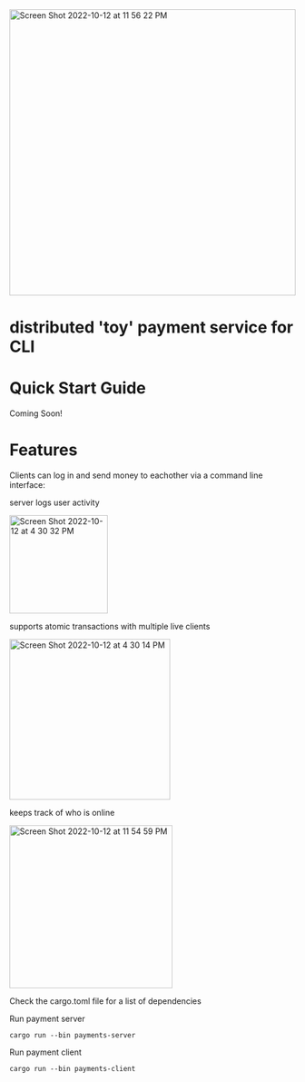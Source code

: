 
<img width="504" alt="Screen Shot 2022-10-12 at 11 56 22 PM" src="https://user-images.githubusercontent.com/19520861/195523959-6df52f6f-30f9-42c3-898f-5f9a65235975.png">

# distributed 'toy' payment service for CLI

# Quick Start Guide
Coming Soon!

# Features
Clients can log in and send money to eachother via a command line interface:

server logs user activity

<img width="173" alt="Screen Shot 2022-10-12 at 4 30 32 PM" src="https://user-images.githubusercontent.com/19520861/195466769-061facdd-c61f-4832-87dd-90d111adc90a.png">

supports atomic transactions with multiple live clients

<img width="283" alt="Screen Shot 2022-10-12 at 4 30 14 PM" src="https://user-images.githubusercontent.com/19520861/195466864-7720d2e0-cf5d-4c67-9423-62f53185aed0.png">

keeps track of who is online

<img width="287" alt="Screen Shot 2022-10-12 at 11 54 59 PM" src="https://user-images.githubusercontent.com/19520861/195523813-74ab4819-ff08-4c79-80f6-88beb113e5cd.png">


Check the cargo.toml file for a list of dependencies

Run payment server
```
cargo run --bin payments-server
```

Run payment client
```
cargo run --bin payments-client
```

